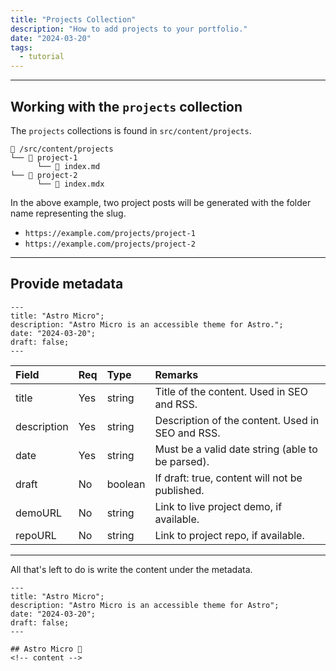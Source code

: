 ```yaml
---
title: "Projects Collection"
description: "How to add projects to your portfolio."
date: "2024-03-20"
tags:
  - tutorial
---
```


---

## Working with the `projects` collection

The `projects` collections is found in `src/content/projects`.

```
📁 /src/content/projects
└── 📁 project-1
      └── 📄 index.md
└── 📁 project-2
      └── 📄 index.mdx
```

In the above example, two project posts will be generated with the folder name representing the slug.

- `https://example.com/projects/project-1`
- `https://example.com/projects/project-2`

---

## Provide metadata

```astro
---
title: "Astro Micro";
description: "Astro Micro is an accessible theme for Astro.";
date: "2024-03-20";
draft: false;
---
```

| Field       | Req | Type    | Remarks                                          |
| :---------- | :-- | :------ | :----------------------------------------------- |
| title       | Yes | string  | Title of the content. Used in SEO and RSS.       |
| description | Yes | string  | Description of the content. Used in SEO and RSS. |
| date        | Yes | string  | Must be a valid date string (able to be parsed). |
| draft       | No  | boolean | If draft: true, content will not be published.   |
| demoURL     | No  | string  | Link to live project demo, if available.         |
| repoURL     | No  | string  | Link to project repo, if available.              |

---

All that's left to do is write the content under the metadata.

```astro
---
title: "Astro Micro";
description: "Astro Micro is an accessible theme for Astro";
date: "2024-03-20";
draft: false;
---

## Astro Micro 🔬
<!-- content -->
```
